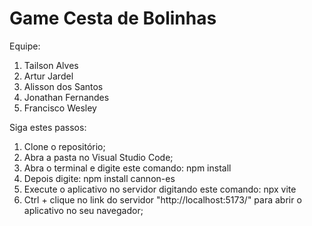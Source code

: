 # Game Cesta de Bolinhas

Equipe:

1. Tailson Alves 
2. Artur Jardel 
3. Alisson dos Santos 
4. Jonathan Fernandes 
5. Francisco Wesley 

Siga estes passos:

1. Clone o repositório;
2. Abra a pasta no Visual Studio Code;
3. Abra o terminal e digite este comando: npm install
4. Depois digite: npm install cannon-es
5. Execute o aplicativo no servidor digitando este comando: npx vite
6. Ctrl + clique no link do servidor "http://localhost:5173/" para abrir o aplicativo no seu navegador;
